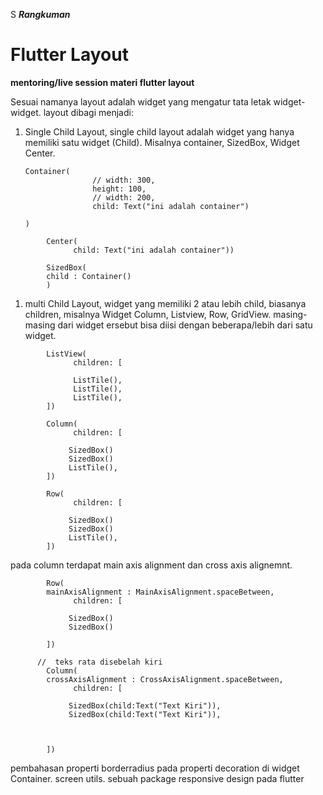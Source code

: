  S
***Rangkuman*** 

# Flutter Layout

**mentoring/live session materi flutter layout**

Sesuai namanya layout adalah widget yang mengatur tata letak widget-widget.
layout dibagi menjadi:
1. Single Child Layout, single child layout adalah widget yang hanya memiliki satu widget (Child). Misalnya container, SizedBox, Widget Center.

       Container(
                      // width: 300,
                      height: 100,
                      // width: 200,
                      child: Text("ini adalah container")

       )




<!--  -->

            Center(
                  child: Text("ini adalah container")) 


<!--  -->

            SizedBox(
            child : Container()
            )


1. multi Child Layout, widget yang memiliki 2 atau lebih child, biasanya children,
misalnya Widget Column, Listview, Row, GridView. masing-masing dari widget ersebut bisa diisi dengan beberapa/lebih dari satu widget.
 
            
<!--  -->

            ListView(
                  children: [
                  
                  ListTile(),
                  ListTile(),
                  ListTile(),
            ])

<!--  -->

            Column(
                  children: [
                  
                 SizedBox()
                 SizedBox()
                 ListTile(),
            ])

<!--  -->

            Row(
                  children: [
                  
                 SizedBox()
                 SizedBox()
                 ListTile(),
            ])




pada column terdapat main axis alignment dan cross axis alignemnt.


<!--  -->

            Row(
            mainAxisAlignment : MainAxisAlignment.spaceBetween,
                  children: [
                  
                 SizedBox()
                 SizedBox()
                
            ])


<!--  -->
          //  teks rata disebelah kiri
            Column(
            crossAxisAlignment : CrossAxisAlignment.spaceBetween,
                  children: [
                  
                 SizedBox(child:Text("Text Kiri")),
                 SizedBox(child:Text("Text Kiri")),

                
                
            ])
pembahasan properti borderradius pada properti decoration di widget Container.
screen utils. sebuah package responsive design pada flutter

